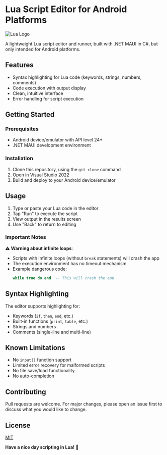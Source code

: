# Lua Script Editor for Android Platforms

![Lua Logo](https://www.lua.org/images/logos/lua-logo.gif)

A lightweight Lua script editor and runner, built with .NET MAUI in C#, but only intended for Android platforms.

## Features

- Syntax highlighting for Lua code (keywords, strings, numbers, comments)
- Code execution with output display
- Clean, intuitive interface
- Error handling for script execution

## Getting Started

### Prerequisites
- Android device/emulator with API level 24+
- .NET MAUI development environment

### Installation
1. Clone this repository, using the `git clone` command
2. Open in Visual Studio 2022
3. Build and deploy to your Android device/emulator

## Usage

1. Type or paste your Lua code in the editor
2. Tap "Run" to execute the script
3. View output in the results screen
4. Use "Back" to return to editing

### Important Notes
⚠️ **Warning about infinite loops**:
- Scripts with infinite loops (without `break` statements) will crash the app
- The execution environment has no timeout mechanism
- Example dangerous code:
  ```lua
  while true do end  -- This will crash the app
  ```

## Syntax Highlighting
The editor supports highlighting for:
- Keywords (`if`, `then`, `end`, etc.)
- Built-in functions (`print`, `table`, etc.)
- Strings and numbers
- Comments (single-line and multi-line)

## Known Limitations
- No `input()` function support
- Limited error recovery for malformed scripts
- No file save/load functionality
- No auto-completion

## Contributing
Pull requests are welcome. For major changes, please open an issue first to discuss what you would like to change.

## License
[MIT](https://choosealicense.com/licenses/mit/)

**Have a nice day scripting in Lua!** 🚀
